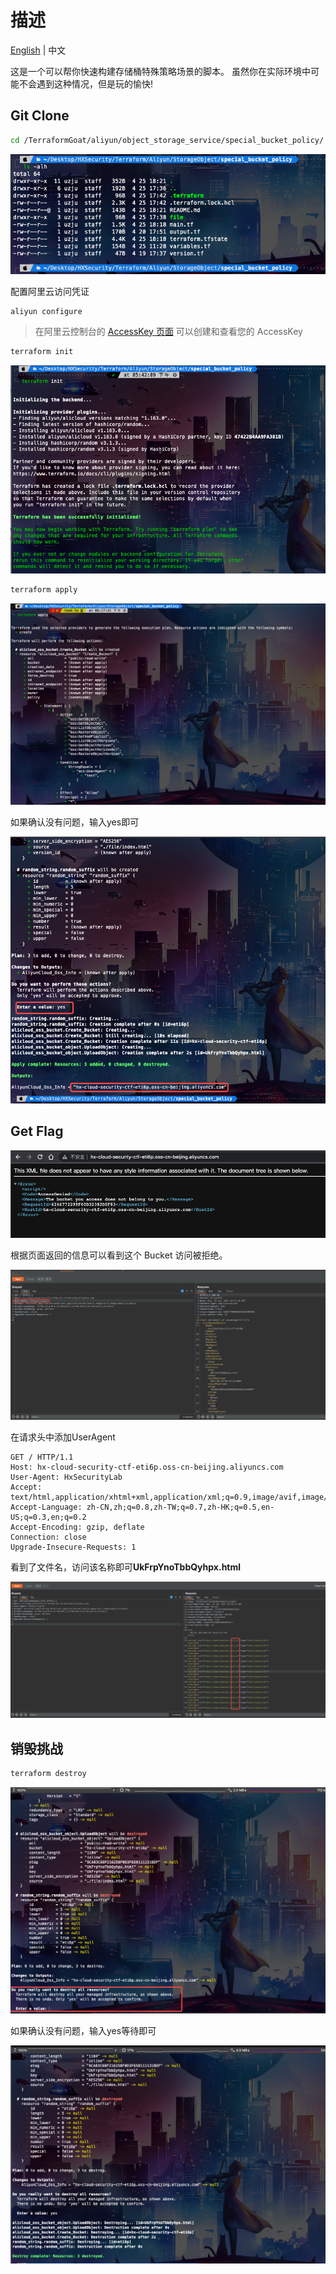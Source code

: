 # 描述

[English](./README.md) | 中文

这是一个可以帮你快速构建存储桶特殊策略场景的脚本。
虽然你在实际环境中可能不会遇到这种情况，但是玩的愉快!

## Git Clone

```bash
cd /TerraformGoat/aliyun/object_storage_service/special_bucket_policy/
```

![image-20220425182349048](../../../images/image-20220425182349048.png)

配置阿里云访问凭证

```shell
aliyun configure
```

> 在阿里云控制台的 [AccessKey 页面](https://ram.console.aliyun.com/manage/ak) 可以创建和查看您的 AccessKey

```BASH
terraform init
```

![image-20220425182407093](../../../images/image-20220425182407093.png)

```bash
terraform apply
```

![image-20220425182434280](../../../images/image-20220425182434280.png)

如果确认没有问题，输入yes即可

![image-20220425182506076](../../../images/image-20220425182506076.png)

## Get Flag

![image-20220425182550091](../../../images/image-20220425182550091.png)

根据页面返回的信息可以看到这个 Bucket 访问被拒绝。

![image-20220425182750630](../../../images/image-20220425182750630.png)

在请求头中添加UserAgent

```http
GET / HTTP/1.1
Host: hx-cloud-security-ctf-eti6p.oss-cn-beijing.aliyuncs.com
User-Agent: HxSecurityLab
Accept: text/html,application/xhtml+xml,application/xml;q=0.9,image/avif,image/webp,*/*;q=0.8
Accept-Language: zh-CN,zh;q=0.8,zh-TW;q=0.7,zh-HK;q=0.5,en-US;q=0.3,en;q=0.2
Accept-Encoding: gzip, deflate
Connection: close
Upgrade-Insecure-Requests: 1
```

看到了文件名，访问该名称即可**UkFrpYnoTbbQyhpx.html**

![image-20220425182853118](../../../images/image-20220425182853118.png)

## 销毁挑战

```bash
terraform destroy
```

![image-20220425182951151](../../../images/image-20220425182951151.png)

如果确认没有问题，输入yes等待即可

![image-20220425183028857](../../../images/image-20220425183028857.png)

